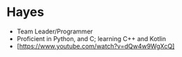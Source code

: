# Hayes
  * Team Leader/Programmer
  * Proficient in Python, and C; learning C++ and Kotlin
  * [https://www.youtube.com/watch?v=dQw4w9WgXcQ]
